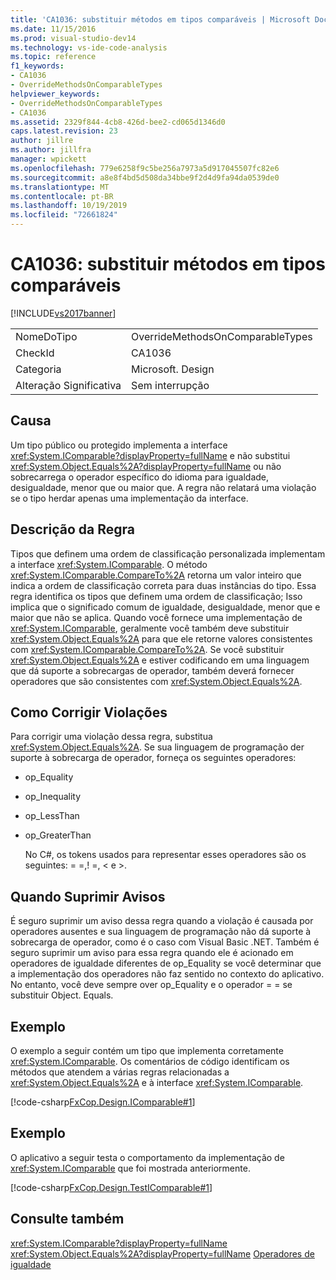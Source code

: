 ```yaml
---
title: 'CA1036: substituir métodos em tipos comparáveis | Microsoft Docs'
ms.date: 11/15/2016
ms.prod: visual-studio-dev14
ms.technology: vs-ide-code-analysis
ms.topic: reference
f1_keywords:
- CA1036
- OverrideMethodsOnComparableTypes
helpviewer_keywords:
- OverrideMethodsOnComparableTypes
- CA1036
ms.assetid: 2329f844-4cb8-426d-bee2-cd065d1346d0
caps.latest.revision: 23
author: jillre
ms.author: jillfra
manager: wpickett
ms.openlocfilehash: 779e6258f9c5be256a7973a5d917045507fc82e6
ms.sourcegitcommit: a8e8f4bd5d508da34bbe9f2d4d9fa94da0539de0
ms.translationtype: MT
ms.contentlocale: pt-BR
ms.lasthandoff: 10/19/2019
ms.locfileid: "72661824"
---
```

# <a name="ca1036-override-methods-on-comparable-types"></a>CA1036: substituir métodos em tipos comparáveis
[!INCLUDE[vs2017banner](../includes/vs2017banner.md)]

|||
|-|-|
|NomeDoTipo|OverrideMethodsOnComparableTypes|
|CheckId|CA1036|
|Categoria|Microsoft. Design|
|Alteração Significativa|Sem interrupção|

## <a name="cause"></a>Causa
 Um tipo público ou protegido implementa a interface <xref:System.IComparable?displayProperty=fullName> e não substitui <xref:System.Object.Equals%2A?displayProperty=fullName> ou não sobrecarrega o operador específico do idioma para igualdade, desigualdade, menor que ou maior que. A regra não relatará uma violação se o tipo herdar apenas uma implementação da interface.

## <a name="rule-description"></a>Descrição da Regra
 Tipos que definem uma ordem de classificação personalizada implementam a interface <xref:System.IComparable>. O método <xref:System.IComparable.CompareTo%2A> retorna um valor inteiro que indica a ordem de classificação correta para duas instâncias do tipo. Essa regra identifica os tipos que definem uma ordem de classificação; Isso implica que o significado comum de igualdade, desigualdade, menor que e maior que não se aplica. Quando você fornece uma implementação de <xref:System.IComparable>, geralmente você também deve substituir <xref:System.Object.Equals%2A> para que ele retorne valores consistentes com <xref:System.IComparable.CompareTo%2A>. Se você substituir <xref:System.Object.Equals%2A> e estiver codificando em uma linguagem que dá suporte a sobrecargas de operador, também deverá fornecer operadores que são consistentes com <xref:System.Object.Equals%2A>.

## <a name="how-to-fix-violations"></a>Como Corrigir Violações
 Para corrigir uma violação dessa regra, substitua <xref:System.Object.Equals%2A>. Se sua linguagem de programação der suporte à sobrecarga de operador, forneça os seguintes operadores:

- op_Equality

- op_Inequality

- op_LessThan

- op_GreaterThan

  No C#, os tokens usados para representar esses operadores são os seguintes: = =,! =, \< e >.

## <a name="when-to-suppress-warnings"></a>Quando Suprimir Avisos
 É seguro suprimir um aviso dessa regra quando a violação é causada por operadores ausentes e sua linguagem de programação não dá suporte à sobrecarga de operador, como é o caso com Visual Basic .NET. Também é seguro suprimir um aviso para essa regra quando ele é acionado em operadores de igualdade diferentes de op_Equality se você determinar que a implementação dos operadores não faz sentido no contexto do aplicativo. No entanto, você deve sempre over op_Equality e o operador = = se substituir Object. Equals.

## <a name="example"></a>Exemplo
 O exemplo a seguir contém um tipo que implementa corretamente <xref:System.IComparable>. Os comentários de código identificam os métodos que atendem a várias regras relacionadas a <xref:System.Object.Equals%2A> e à interface <xref:System.IComparable>.

 [!code-csharp[FxCop.Design.IComparable#1](../snippets/csharp/VS_Snippets_CodeAnalysis/FxCop.Design.IComparable/cs/FxCop.Design.IComparable.cs#1)]

## <a name="example"></a>Exemplo
 O aplicativo a seguir testa o comportamento da implementação de <xref:System.IComparable> que foi mostrada anteriormente.

 [!code-csharp[FxCop.Design.TestIComparable#1](../snippets/csharp/VS_Snippets_CodeAnalysis/FxCop.Design.TestIComparable/cs/FxCop.Design.TestIComparable.cs#1)]

## <a name="see-also"></a>Consulte também
 <xref:System.IComparable?displayProperty=fullName> <xref:System.Object.Equals%2A?displayProperty=fullName>
 [Operadores de igualdade](https://msdn.microsoft.com/library/bc496a91-fefb-4ce0-ab4c-61f09964119a)
